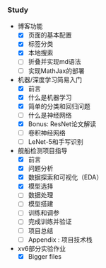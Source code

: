 ### Study

* 博客功能
  * [x] 页面的基本配置
  * [x] 标签分类 
  * [x] 本地搜索
  * [ ] 折叠并实现md语法
  * [ ] 实现MathJax的部署

* 机器/深度学习简易入门
  * [x] 前言
  * [x] 什么是机器学习
  * [x] 简单的分类和回归问题
  * [ ] 什么是神经网络
  * [x] Bonus: ResNet论文解读
  * [ ] 卷积神经网络
  * [ ] LeNet-5和手写识别

* 舰船检测项目指导
  * [x] 前言
  * [x] 问题分析
  * [x] 数据探索和可视化（EDA）
  * [x] 模型选择
  * [ ] 数据处理
  * [ ] 模型搭建
  * [ ] 训练和调参
  * [ ] 完成训练并验证
  * [ ] 项目总结
  * [ ] Appendix : 项目技术栈

* xv6部分实验作业
  * [x] Bigger files